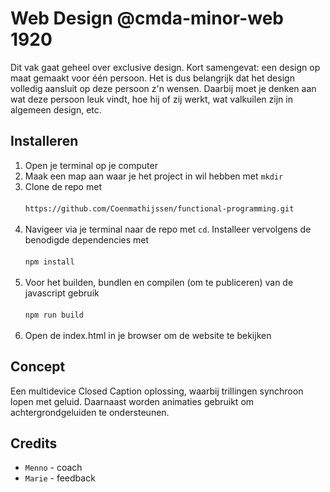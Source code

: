 # Web Design @cmda-minor-web 1920
Dit vak gaat geheel over exclusive design. Kort samengevat: een design op maat gemaakt voor één persoon. Het is dus belangrijk dat het design volledig aansluit op deze persoon z'n wensen. Daarbij moet je denken aan wat deze persoon leuk vindt, hoe hij of zij werkt, wat valkuilen zijn in algemeen design, etc. 

## Installeren
1. Open je terminal op je computer
2. Maak een map aan waar je het project in wil hebben met `mkdir`
3. Clone de repo met 
<br></br>
`https://github.com/Coenmathijssen/functional-programming.git`
<br></br>
4. Navigeer via je terminal naar de repo met `cd`. Installeer vervolgens de benodigde dependencies met
<br></br>
`npm install`
<br></br>
5. Voor het builden, bundlen en compilen (om te publiceren) van de javascript gebruik
<br></br>
`npm run build`
<br></br>
6. Open de index.html in je browser om de website te bekijken

## Concept
Een multidevice Closed Caption oplossing, waarbij trillingen synchroon lopen met geluid. Daarnaast worden animaties gebruikt om achtergrondgeluiden te ondersteunen.

## Credits
- `Menno` - coach
- `Marie` - feedback


